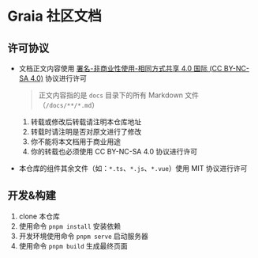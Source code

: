 # Graia 社区文档

## 许可协议

- 文档正文内容使用 [署名-非商业性使用-相同方式共享 4.0 国际 (CC BY-NC-SA 4.0)](https://creativecommons.org/licenses/by-nc-sa/4.0/deed.zh) 协议进行许可

  > 正文内容指的是 `docs` 目录下的所有 Markdown 文件（`/docs/**/*.md`）

  1. 转载或修改后转载请注明本仓库地址
  2. 转载时请注明是否对原文进行了修改
  3. 你不能将本文档用于商业用途
  4. 你的转载也必须使用 CC BY-NC-SA 4.0 协议进行许可

- 本仓库的组件其余文件（如：`*.ts`、`*.js`、`*.vue`）使用 MIT 协议进行许可

## 开发&构建

1. clone 本仓库
2. 使用命令 `pnpm install` 安装依赖
3. 开发环境使用命令 `pnpm serve` 启动服务器
4. 使用命令 `pnpm build` 生成最终页面
